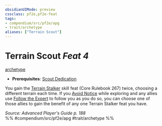 ```yaml
---
obsidianUIMode: preview
cssclass: pf2e,pf2e-feat
tags:
- compendium/src/pf2e/apg
- trait/archetype
aliases: ["Terrain Scout"]
---
```

# Terrain Scout  *Feat 4*  
[archetype](../../Rules/traits/archetype.md)  

- **Prerequisites**: [Scout Dedication](scout-dedication-apg.md)

You gain the [Terrain Stalker](terrain-stalker.md) skill feat (Core Rulebook 267) twice, choosing a different terrain each time. If you [Avoid Notice](../../Rules/actions/avoid-notice.md) while exploring and any allies use [Follow the Expert](../../Rules/actions/follow-the-expert.md) to follow you as you do so, you can choose one of those allies to gain the benefit of any one Terrain Stalker feat you have.

*Source: Advanced Player's Guide p. 188*  
%% #compendium/src/pf2e/apg #trait/archetype %%